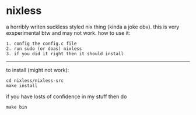 # nixless
a horribly writen suckless styled nix thing (kinda a joke obv). this is very exsperimental btw and may not work. how to use it:
```
1. config the config.c file
2. run sudo (or doas) nixless
3. if you did it right then it should install
```
---
to install (might not work):
```
cd nixless/nixless-src
make install
```
if you have losts of confidence in my stuff then do 
```
make bin
```
